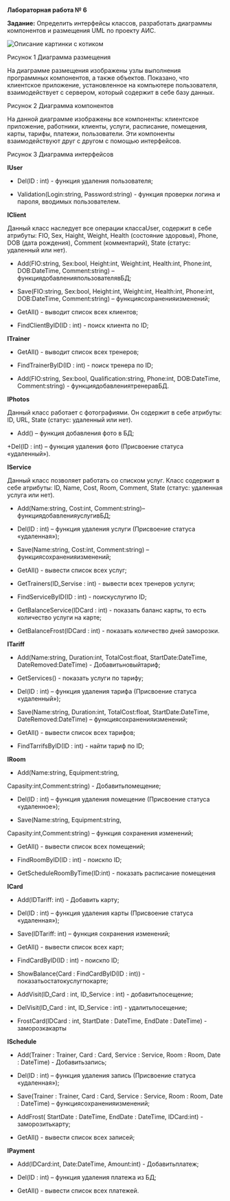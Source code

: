 **Лабораторная работа № 6**

**Задание:** Определить интерфейсы классов, разработать диаграммы компонентов и размещения UML по проекту АИС.

![Описание картинки с котиком](c/Git/images/1.png "img")
 

Рисунок 1 Диаграмма размещения

 
На диаграмме размещения изображены узлы выполнения программных компонентов, а также объектов. Показано, что клиентское приложение, установленное на компьютере пользователя, взаимодействует с сервером, который содержит в себе базу данных.

Рисунок 2 Диаграмма компонентов

На данной диаграмме изображены все компоненты: клиентское приложение, работники, клиенты, услуги, расписание, помещения, карты, тарифы, платежи, пользователи. Эти компоненты взаимодействуют друг с другом с помощью интерфейсов.

 
Рисунок 3 Диаграмма интерфейсов

**IUser**

+ Del(ID : int) - функция удаления пользователя;

+ Validation(Login:string, Password:string) - функция проверки логина и пароля, вводимых пользователем.

**IClient**

Данный класс наследует все операции классаUser, содержит в себе атрибуты: FIO, Sex, Haight, Weight, Health (состояние здоровья), Phone, DOB (дата рождения), Comment (комментарий), State (статус: удаленный или нет).

+ Add(FIO:string, Sex:bool, Height:int, Weight:int, Health:int, Phone:int, DOB:DateTime, Comment:string) – функциядобавленияпользователявБД;

+ Save(FIO:string, Sex:bool, Height:int, Weight:int, Health:int, Phone:int, DOB:DateTime, Comment:string) – функциясохраненияизменений;

+ GetAll() - выводит список всех клиентов;

+ FindClientByID(ID : int)  - поиск клиента по ID;

**ITrainer**

+ GetAll() - выводит список всех тренеров;

+ FindTrainerByID(ID : int) - поиск тренера по ID;

+ Add(FIO:string, Sex:bool,  Qualification:string, Phone:int, DOB:DateTime, Comment:string) - функциядобавлениятренеравБД.

**IPhotos**

Данный класс работает с фотографиями. Он содержит в себе атрибуты: ID, URL, State (статус: удаленный или нет).

+ Add() – функция добавления фото в БД;

+Del(ID : int) – функция удаления фото (Присвоение статуса «удаленный»).

**IService**

Данный класс позволяет работать со списком услуг. Класс содержит в себе атрибуты: ID, Name, Cost, Room, Comment, State (статус: удаленная услуга или нет).

+ Add(Name:string, Cost:int, Comment:string)– функциядобавленияуслугивБД;

+ Del(ID : int) – функция удаления услуги (Присвоение статуса «удаленная»);

+ Save(Name:string, Cost:int, Comment:string) – функциясохраненияизменений;

+ GetAll() - вывести список всех услуг;

+ GetTrainers(ID\_Servise : int) - вывести всех тренеров услуги;

+ FindServiceByID(ID : int) - поискуслугипо ID;

+ GetBalanceService(IDCard : int) - показать баланс карты, то есть количество услуги на карте;

+ GetBalanceFrost(IDCard : int) - показать количество дней заморозки.

**ITariff**

+ Add(Name:string, Duration:int, TotalCost:float, StartDate:DateTime, DateRemoved:DateTime) - Добавитьновыйтариф;

+ GetServices() - показать услуги по тарифу;

+ Del(ID : int) – функция удаления тарифа (Присвоение статуса «удаленный»);

+ Save(Name:string, Duration:int, TotalCost:float, StartDate:DateTime, DateRemoved:DateTime) – функциясохраненияизменений;

+ GetAll() - вывести список всех тарифов;

+ FindTarrifsByID(ID : int) - найти тариф по ID;

**IRoom**

+ Add(Name:string, Equipment:string,

Capasity:int,Comment:string) - Добавитьпомещение;

+ Del(ID : int) – функция удаления помещение (Присвоение статуса «удаленное»);

+ Save(Name:string, Equipment:string,

Capasity:int,Comment:string) – функция сохранения изменений;

+ GetAll() - вывести список всех помещений;

+ FindRoomByID(ID : int) - поискпо ID;

+ GetScheduleRoomByTime(ID:int) - показать расписание помещения

**ICard**

+ Add(IDTariff: int) - Добавить карту;

+ Del(ID : int) – функция удаления карты (Присвоение статуса «удаленная»);

+ Save(IDTariff: int) – функция сохранения изменений;

+ GetAll() - вывести список всех карт;

+ FindCardByID(ID : int) - поискпо ID;

+ ShowBalance(Card : FindCardByID(ID : int)) - показатьостатокуслугпокарте;

+ AddVisit(ID\_Card : int, ID\_Service : int) - добавитьпосещение;

+ DelVisit(ID\_Card : int, ID\_Service : int) - удалитьпосещение;

+ FrostCard(IDCard : int, StartDate : DateTime, EndDate : DateTime) - заморозкакарты

**ISchedule**

+ Add(Trainer : Trainer, Card : Card, Service : Service, Room : Room, Date : DateTime) - Добавитьзапись;

+ Del(ID : int) – функция удаления запись (Присвоение статуса «удаленная»);

+ Save(Trainer : Trainer, Card : Card, Service : Service, Room : Room, Date : DateTime) – функциясохраненияизменений;

+ AddFrost( StartDate : DateTime, EndDate : DateTime, IDCard:int) - заморозитькарту;

+ GetAll() - вывести список всех записей;

**IPayment**

+ Add(IDCard:int, Date:DateTime, Amount:int) - Добавитьплатеж;

+ Del(ID : int) – функция удаления платежа из БД;

+ GetAll() - вывести список всех платежей.



